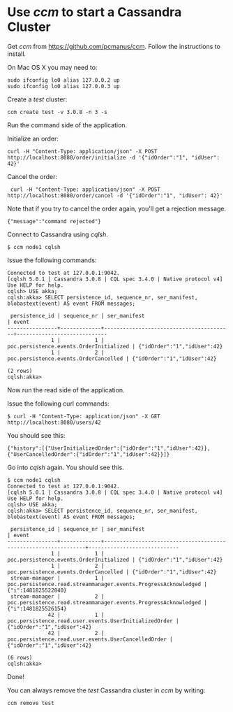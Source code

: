Use *ccm* to start a Cassandra Cluster
======================================

Get *ccm* from https://github.com/pcmanus/ccm. Follow the instructions to install.

On Mac OS X you may need to:
```
sudo ifconfig lo0 alias 127.0.0.2 up
sudo ifconfig lo0 alias 127.0.0.3 up
```

Create a *test* cluster:

``` ccm create test -v 3.0.8 -n 3 -s ```

Run the command side of the application.

Initialize an order:

```
curl -H "Content-Type: application/json" -X POST http://localhost:8080/order/initialize -d '{"idOrder":"1", "idUser": 42}'
```

Cancel the order:

```
 curl -H "Content-Type: application/json" -X POST http://localhost:8080/order/cancel -d '{"idOrder":"1", "idUser": 42}'
```

Note that if you try to cancel the order again, you'll get a rejection message.

```
{"message":"command rejected"}
```

Connect to Cassandra using *cqlsh*.

```
$ ccm node1 cqlsh
```

Issue the following commands:

``` 
Connected to test at 127.0.0.1:9042.
[cqlsh 5.0.1 | Cassandra 3.0.8 | CQL spec 3.4.0 | Native protocol v4]
Use HELP for help.
cqlsh> USE akka;
cqlsh:akka> SELECT persistence_id, sequence_nr, ser_manifest, blobastext(event) AS event FROM messages;

 persistence_id | sequence_nr | ser_manifest                            | event
----------------+-------------+-----------------------------------------+-----------------------------
              1 |           1 | poc.persistence.events.OrderInitialized | {"idOrder":"1","idUser":42}
              1 |           2 |   poc.persistence.events.OrderCancelled | {"idOrder":"1","idUser":42}

(2 rows)
cqlsh:akka>
```

Now run the read side of the application.

Issue the following curl commands:

```
$ curl -H "Content-Type: application/json" -X GET http://localhost:8080/users/42
```

You should see this:

```
{"history":[{"UserInitializedOrder":{"idOrder":"1","idUser":42}},{"UserCancelledOrder":{"idOrder":"1","idUser":42}}]}
```

Go into *cqlsh* again. You should see this.

```
$ ccm node1 cqlsh
Connected to test at 127.0.0.1:9042.
[cqlsh 5.0.1 | Cassandra 3.0.8 | CQL spec 3.4.0 | Native protocol v4]
Use HELP for help.
cqlsh> USE akka;
cqlsh:akka> SELECT persistence_id, sequence_nr, ser_manifest, blobastext(event) AS event FROM messages;

 persistence_id | sequence_nr | ser_manifest                                                   | event
----------------+-------------+----------------------------------------------------------------+-----------------------------
              1 |           1 |                        poc.persistence.events.OrderInitialized | {"idOrder":"1","idUser":42}
              1 |           2 |                          poc.persistence.events.OrderCancelled | {"idOrder":"1","idUser":42}
 stream-manager |           1 | poc.persistence.read.streammanager.events.ProgressAcknowledged |         {"i":1481825522840}
 stream-manager |           2 | poc.persistence.read.streammanager.events.ProgressAcknowledged |         {"i":1481825526154}
             42 |           1 |          poc.persistence.read.user.events.UserInitializedOrder | {"idOrder":"1","idUser":42}
             42 |           2 |            poc.persistence.read.user.events.UserCancelledOrder | {"idOrder":"1","idUser":42}

(6 rows)
cqlsh:akka>

```

Done!

You can always remove the *test* Cassandra cluster in *ccm* by writing:

```
ccm remove test
```


